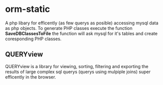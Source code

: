 # orm-static
A php libary for efficently (as few querys as posible) accessing mysql data as php objects.
To generate PHP classes execute the function **SaveDBClassesToFile** the function will ask mysql for it's tables and create coresponding PHP classes.

## QUERYview
QUERYview is a library for viewing, sorting, filtering and exporting the results of large complex sql querys (querys using mulpiple joins) super efficently in the browser.
